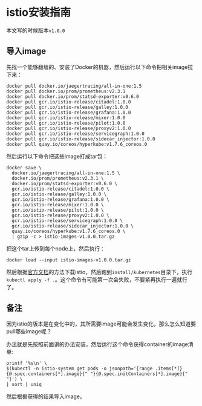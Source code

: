 # istio安装指南

本文写的时候版本`v1.0.0`

## 导入image

先找一个能够翻墙的、安装了Docker的机器，然后运行以下命令把相关image拉下来：

```
docker pull docker.io/jaegertracing/all-in-one:1.5
docker pull docker.io/prom/prometheus:v2.3.1
docker pull docker.io/prom/statsd-exporter:v0.6.0
docker pull gcr.io/istio-release/citadel:1.0.0
docker pull gcr.io/istio-release/galley:1.0.0
docker pull gcr.io/istio-release/grafana:1.0.0
docker pull gcr.io/istio-release/mixer:1.0.0
docker pull gcr.io/istio-release/pilot:1.0.0
docker pull gcr.io/istio-release/proxyv2:1.0.0
docker pull gcr.io/istio-release/servicegraph:1.0.0
docker pull gcr.io/istio-release/sidecar_injector:1.0.0
docker pull quay.io/coreos/hyperkube:v1.7.6_coreos.0
```

然后运行以下命令把这些image打成tar包：

```
docker save \
  docker.io/jaegertracing/all-in-one:1.5 \
  docker.io/prom/prometheus:v2.3.1 \
  docker.io/prom/statsd-exporter:v0.6.0 \
  gcr.io/istio-release/citadel:1.0.0 \
  gcr.io/istio-release/galley:1.0.0 \
  gcr.io/istio-release/grafana:1.0.0 \
  gcr.io/istio-release/mixer:1.0.0 \
  gcr.io/istio-release/pilot:1.0.0 \
  gcr.io/istio-release/proxyv2:1.0.0 \
  gcr.io/istio-release/servicegraph:1.0.0 \
  gcr.io/istio-release/sidecar_injector:1.0.0 \
  quay.io/coreos/hyperkube:v1.7.6_coreos.0 \
  | gzip -c > istio-images-v1.0.0.tar.gz
```

把这个tar上传到每个node上，然后执行：

```
docker load --input istio-images-v1.0.0.tar.gz
```

然后根据[官方文档][official-install]的方法下载istio，然后跑到`install/kubernetes`目录下，执行`kubectl apply -f .`。这个命令有可能第一次会失败，不要紧再执行一遍就行了。


## 备注

因为istio的版本是在变化中的，其所需要image可能会发生变化，那么怎么知道要pull哪些image呢？

办法就是先按照前面讲的办法安装，然后运行这个命令获得container的image清单:

```
printf '%s\n' \
$(kubectl -n istio-system get pods -o jsonpath='{range .items[*]}{@.spec.containers[*].image}{" "}{@.spec.initContainers[*].image}{" "}') \
| sort | uniq
```

然后根据获得的结果导入image。

[official-install]: https://istio.io/docs/setup/kubernetes/download-release/